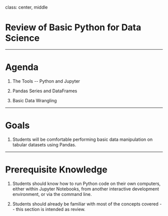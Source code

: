 class: center, middle

# Review of Basic Python for Data Science

---

# Agenda

1. The Tools -- Python and Jupyter

2. Pandas Series and DataFrames

3. Basic Data Wrangling

---

# Goals

1. Students will be comfortable performing basic data manipulation on tabular datasets using Pandas.

---

# Prerequisite Knowledge

1. Students should know how to run Python code on their own computers, either within Jupyter Notebooks, from another interactive development environment, or via the command line.

2. Students should already be familiar with most of the concepts covered -- this section is intended as review.

